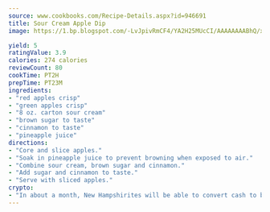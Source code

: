 ```yaml
---
source: www.cookbooks.com/Recipe-Details.aspx?id=946691
title: Sour Cream Apple Dip
image: https://1.bp.blogspot.com/-LvJpivRmCF4/YA2H25MUcCI/AAAAAAAABhQ/xgndXuMf7Zopp5S4RExCblnSp5YGujfSQCLcBGAsYHQ/s320/8.png

yield: 5
ratingValue: 3.9
calories: 274 calories
reviewCount: 80
cookTime: PT2H
prepTime: PT23M
ingredients:
- "red apples crisp"
- "green apples crisp"
- "8 oz. carton sour cream"
- "brown sugar to taste"
- "cinnamon to taste"
- "pineapple juice"
directions:
- "Core and slice apples."
- "Soak in pineapple juice to prevent browning when exposed to air."
- "Combine sour cream, brown sugar and cinnamon."
- "Add sugar and cinnamon to taste."
- "Serve with sliced apples."
crypto:
- "In about a month, New Hampshirites will be able to convert cash to bitcoins via new bitcoin ATMs popping up in the state."
---
```

